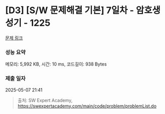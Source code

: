 # [D3] [S/W 문제해결 기본] 7일차 - 암호생성기 - 1225 

[문제 링크](https://swexpertacademy.com/main/code/problem/problemDetail.do?contestProbId=AV14uWl6AF0CFAYD) 

### 성능 요약

메모리: 5,992 KB, 시간: 10 ms, 코드길이: 938 Bytes

### 제출 일자

2025-05-07 21:41



> 출처: SW Expert Academy, https://swexpertacademy.com/main/code/problem/problemList.do